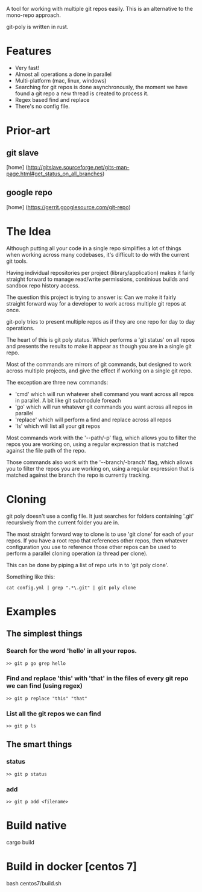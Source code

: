 A tool for working with multiple git repos easily.
This is an alternative to the mono-repo approach.

git-poly is written in rust.

# Features
- Very fast!
- Almost all operations a done in parallel
- Multi-platform (mac, linux, windows)
- Searching for git repos is done asynchronously, the moment we have found a git
  repo a new thread is created to process it.
- Regex based find and replace
- There's no config file.

# Prior-art
## git slave
[home] (http://gitslave.sourceforge.net/gits-man-page.html#get_status_on_all_branches)
## google repo
[home] (https://gerrit.googlesource.com/git-repo)

# The Idea
Although putting all your code in a single repo simplifies a lot of things when
working across many codebases, it's difficult to do with the current git tools.

Having individual repositories per project (library/application) makes it fairly
straight forward to manage read/write permissions, continious builds and sandbox
repo history access.

The question this project is trying to answer is:
    Can we make it fairly straight forward way for a developer to work across multiple
    git repos at once.

git-poly tries to present multiple repos as if they are one repo for day to day operations.

The heart of this is git poly status. Which performs a 'git status' on all repos
and presents the results to make it appear as though you are in a single git repo.

Most of the commands are mirrors of git commands, but designed to work across
multiple projects, and give the effect if working on a single git repo.

The exception are three new commands:
- 'cmd' which will run whatever shell command you want across all repos in parallel. A bit like git submodule foreach
- 'go' which will run whatever git commands you want across all repos in parallel
- 'replace' which will perform a find and replace across all repos
- 'ls' which will list all your git repos

Most commands work with the '--path/-p' flag, which allows you to filter
the repos you are working on, using a regular expression that is matched against
the file path of the repo.

Those commands also work with the '--branch/-branch' flag, which allows you to filter
the repos you are working on, using a regular expression that is matched against
the branch the repo is currently tracking.

# Cloning

git poly doesn't use a config file. It just searches for folders containing
'.git' recursively from the current folder you are in.

The most straight forward way to clone is to use 'git clone' for each of
your repos. If you have a root repo that references other repos, then whatever
configuration you use to reference those other repos can be used to perform
a parallel cloning operation (a thread per clone).

This can be done by piping a list of repo urls in to 'git poly clone'.

Something like this:
```
cat config.yml | grep ".*\.git" | git poly clone
```

# Examples
## The simplest things
### Search for the word 'hello' in all your repos.
```
>> git p go grep hello
```

### Find and replace 'this' with 'that' in the files of every git repo we can find (using regex)
```
>> git p replace "this" "that"
```

### List all the git repos we can find
```
>> git p ls
```

## The smart things
### status
```
>> git p status
```

### add
```
>> git p add <filename>
```

# Build native
cargo build

# Build in docker [centos 7]
bash centos7/build.sh
